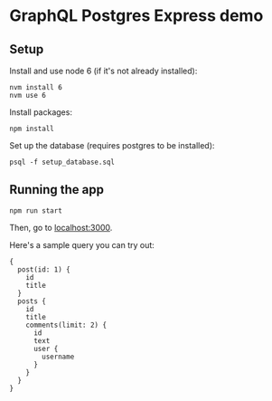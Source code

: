 # GraphQL Postgres Express demo

## Setup

Install and use node 6 (if it's not already installed):

```
nvm install 6
nvm use 6
```

Install packages:

```
npm install
```


Set up the database (requires postgres to be installed):

```
psql -f setup_database.sql
```

## Running the app

```
npm run start
```

Then, go to [localhost:3000](http://localhost:3000/).

Here's a sample query you can try out:

```
{
  post(id: 1) {
    id
    title
  }
  posts {
    id
    title
    comments(limit: 2) {
      id
      text
      user {
        username
      }
    }
  }
}
```

